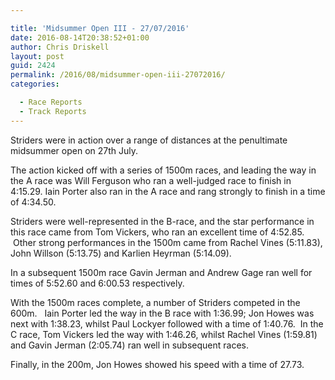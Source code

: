 ```yaml
---

title: 'Midsummer Open III - 27/07/2016'
date: 2016-08-14T20:38:52+01:00
author: Chris Driskell
layout: post
guid: 2424
permalink: /2016/08/midsummer-open-iii-27072016/
categories:

  - Race Reports
  - Track Reports
---
```

Striders were in action over a range of distances at the penultimate midsummer open on 27th July.

The action kicked off with a series of 1500m races, and leading the way in the A race was Will Ferguson who ran a well-judged race to finish in 4:15.29. Iain Porter also ran in the A race and rang strongly to finish in a time of 4:34.50.

Striders were well-represented in the B-race, and the star performance in this race came from Tom Vickers, who ran an excellent time of 4:52.85.  Other strong performances in the 1500m came from Rachel Vines (5:11.83), John Willson (5:13.75) and Karlien Heyrman (5:14.09).

In a subsequent 1500m race Gavin Jerman and Andrew Gage ran well for times of 5:52.60 and 6:00.53 respectively.

With the 1500m races complete, a number of Striders competed in the 600m.   Iain Porter led the way in the B race with 1:36.99; Jon Howes was next with 1:38.23, whilst Paul Lockyer followed with a time of 1:40.76.  In the C race, Tom Vickers led the way with 1:46.26, whilst Rachel Vines (1:59.81) and Gavin Jerman (2:05.74) ran well in subsequent races.

Finally, in the 200m, Jon Howes showed his speed with a time of 27.73.

&nbsp;